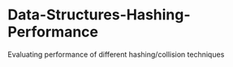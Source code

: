 # Data-Structures-Hashing-Performance
Evaluating performance of different hashing/collision techniques
